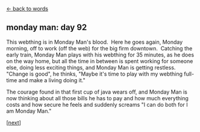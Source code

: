 <script>document.title="𝗯𝟮𝟮 | monday man: day 92"</script><div class="goback">
<a href="/words/">&larr; back to words</a>
</div>
<h2>
monday man: day 92</h2>
<p>This webthing is in Monday Man's blood.&nbsp; Here he goes again, Monday morning, off to work (off the web) for the big firm downtown.&nbsp; Catching the early train, Monday Man plays with his webthing for 35 minutes, as he does on the way home, but all the time in between is spent working for someone else, doing less exciting things, and Monday Man is getting restless.&nbsp; "Change is good", he thinks, "Maybe it's time to play with my webthing full-time and make a living doing it."</p>
<p>The courage found in that first cup of java wears off, and Monday Man is now thinking about all those bills he has to pay and how much everything costs and how secure he feels and suddenly screams "I can do both for I am Monday Man."</p>
<p>[<a href="/words/mondayman7/">next</a>]</p>
	